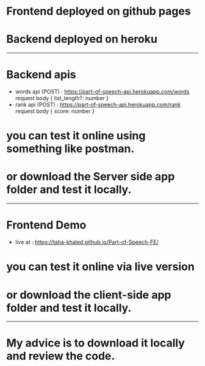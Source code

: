 # Frontend deployed on github pages
# Backend deployed on heroku
--------------------------------
# Backend apis
- words api (POST) : https://part-of-speech-api.herokuapp.com/words
request body { list_length?: number }
- rank api (POST) : https://part-of-speech-api.herokuapp.com/rank
request body { score: number }
# you can test it online using something like postman.
# or download the Server side app folder and test it locally.
--------------------------------
# Frontend Demo
- live at : https://taha-khaled.github.io/Part-of-Speech-FE/
# you can test it online via live version
# or download the client-side app folder and test it locally.
--------------------------------
# My advice is to download it locally and review the code.
